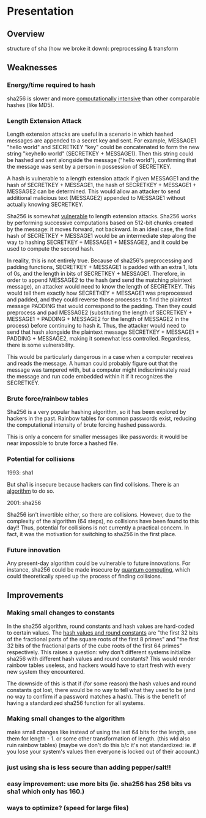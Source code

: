 # Presentation

## Overview

structure of sha (how we broke it down): preprocessing & transform

## Weaknesses

### Energy/time required to hash

sha256 is slower and more [computationally intensive](https://nordvpn.com/blog/sha-256/) than other comparable hashes (like MD5).

### Length Extension Attack

Length extension attacks are useful in a scenario in which hashed messages are appended to a secret key and sent. For example, MESSAGE1 "hello world" and SECRETKEY "key" could be concatenated to form the new string "keyhello world" (SECRETKEY + MESSAGE1). Then this string could be hashed and sent alongside the message ("hello world"), confirming that the message was sent by a person in possession of SECRETKEY.

A hash is vulnerable to a length extension attack if given MESSAGE1 and the hash of SECRETKEY + MESSAGE1, the hash of SECRETKEY + MESSAGE1 + MESSAGE2 can be determined. This would allow an attacker to send additional malicious text (MESSAGE2) appended to MESSAGE1 without actually knowing SECRETKEY. 

Sha256 is somewhat [vulnerable](https://kerkour.com/sha256-length-extension-attacks) to length extension attacks. Sha256 works by performing successive computations based on 512-bit chunks created by the message: it moves forward, not backward. In an ideal case, the final hash of SECRETKEY + MESSAGE1 would be an intermediate step along the way to hashing SECRETKEY + MESSAGE1 + MESSAGE2, and it could be used to compute the second hash.

In reality, this is not entirely true. Because of sha256's preprocessing and padding functions, SECRETKEY + MESSAGE1 is padded with an extra 1, lots of 0s, and the length in bits of SECRETKEY + MESSAGE1. Therefore, in order to append MESSAGE2 to the hash (and send the matching plaintext message), an attacker would need to know the length of SECRETKEY. This would tell them exactly how SECRETKEY + MESSAGE1 was preprocessed and padded, and they could reverse those processes to find the plaintext message PADDING that would correspond to the padding. Then they could preprocess and pad MESSAGE2 (substituting the length of SECRETKEY + MESSAGE1 + PADDING + MESSAGE2 for the length of MESSAGE2 in the process) before continuing to hash it. Thus, the attacker would need to send that hash alongside the plaintext message SECRETKEY + MESSAGE1 + PADDING + MESSAGE2, making it somewhat less controlled. Regardless, there is some vulnerability.

This would be particularly dangerous in a case when a computer receives and reads the message. A human could probably figure out that the message was tampered with, but a computer might indiscriminately read the message and run code embedded within it if it recognizes the SECRETKEY. 

### Brute force/rainbow tables

Sha256 is a very popular hashing algorithm, so it has been explored by hackers in the past. Rainbow tables for common passwords exist, reducing the computational intensity of brute forcing hashed passwords. 

This is only a concern for smaller messages like passwords: it would be near impossible to brute force a hashed file.

### Potential for collisions 
  
1993: sha1

But sha1 is insecure because hackers can find collisions. There is an [algorithm](https://security.googleblog.com/2017/02/announcing-first-sha1-collision.html) to do so.
  
2001: sha256

Sha256 isn't invertible either, so there are collisions. However, due to the complexity of the algorithm (64 steps), no collisions have been found to this day!! Thus, potential for collisions is not currently a practical concern. In fact, it was the motivation for switching to sha256 in the first place.

### Future innovation

Any present-day algorithm could be vulnerable to future innovations. For instance, sha256 could be made insecure by [quantum computing](https://thequantuminsider.com/2025/01/19/researcher-bitcoin-will-evolve-to-meet-quantum-threat/), which could theoretically speed up the process of finding collisions.

## Improvements

### Making small changes to constants

In the sha256 algorithm, round constants and hash values are hard-coded to certain values. The [hash values and round constants](https://github.com/liangtengyu/wx_gzh_article/blob/master/How%20SHA-2%20Works%20Step-By-Step%20(SHA-256).md) are "the first 32 bits of the fractional parts of the square roots of the first 8 primes" and "the first 32 bits of the fractional parts of the cube roots of the first 64 primes" respectively. This raises a question: why don't different systems initialize sha256 with different hash values and round constants? This would render rainbow tables useless, and hackers would have to start fresh with every new system they encountered.

The downside of this is that if (for some reason) the hash values and round constants got lost, there would be no way to tell what they used to be (and no way to confirm if a password matches a hash). This is the benefit of having a standardized sha256 function for all systems.

### Making small changes to the algorithm

make small changes like instead of using the last 64 bits for the length, use them for length - 1. or some other transformation of length. (this wld also ruin rainbow tables)
(maybe we don't do this b/c it's not standardized: ie. if you lose your system's values then everyone is locked out of their account.)
### just using sha is less secure than adding pepper/salt!!
### easy improvement: use more bits (ie. sha256 has 256 bits vs sha1 which only has 160.)
### ways to optimize? (speed for large files)
